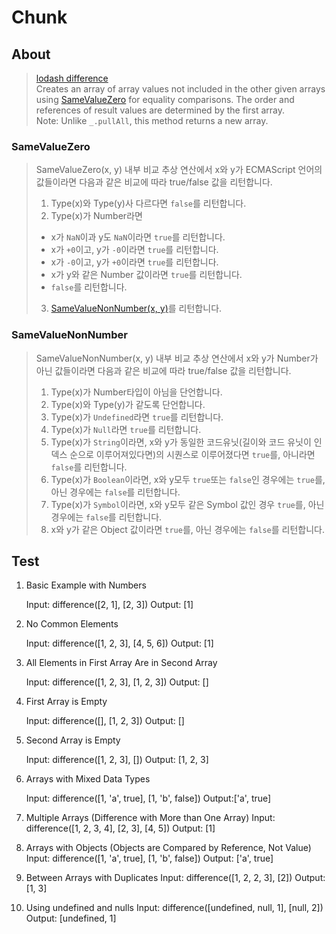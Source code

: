 # Chunk

## About

> [lodash difference](https://lodash.com/docs/4.17.15#difference) <br/>
> Creates an array of array values not included in the other given arrays using [SameValueZero](https://262.ecma-international.org/7.0/#sec-samevaluezero) for equality comparisons. The order and references of result values are determined by the first array. <br/>
> Note: Unlike `_.pullAll`, this method returns a new array.

### SameValueZero

> SameValueZero(x, y) 내부 비교 추상 연산에서 x와 y가 ECMAScript 언어의 값들이라면 다음과 같은 비교에 따라 true/false 값을 리턴합니다. <br/>
>
> 1. Type(x)와 Type(y)사 다르다면 `false`를 리턴합니다.
> 2. Type(x)가 Number라면
>
> - x가 `NaN`이과 y도 `NaN`이라면 `true`를 리턴합니다.
> - x가 `+0`이고, y가 `-0`이라면 `true`를 리턴합니다.
> - x가 `-0`이고, y가 `+0`이라면 `true`를 리턴합니다.
> - x가 y와 같은 Number 값이라면 `true`를 리턴합니다.
> - `false`를 리턴합니다.
>
> 3. [SameValueNonNumber(x, y)](https://262.ecma-international.org/7.0/#sec-samevaluenonnumber)를 리턴합니다.

### SameValueNonNumber

> SameValueNonNumber(x, y) 내부 비교 추상 연산에서 x와 y가 Number가 아닌 값들이라면 다음과 같은 비교에 따라 true/false 값을 리턴합니다. <br/>
>
> 1. Type(x)가 Number타입이 아님을 단언합니다.
> 2. Type(x)와 Type(y)가 같도록 단언합니다.
> 3. Type(x)가 `Undefined`라면 `true`를 리턴합니다.
> 4. Type(x)가 `Null`라면 `true`를 리턴합니다.
> 5. Type(x)가 `String`이라면, x와 y가 동일한 코드유닛(길이와 코드 유닛이 인덱스 순으로 이루어져있다면)의 시퀀스로 이루어졌다면 `true`를, 아니라면 `false`를 리턴합니다.
> 6. Type(x)가 `Boolean`이라면, x와 y모두 `true`또는 `false`인 경우에는 `true`를, 아닌 경우에는 `false`를 리턴합니다.
> 7. Type(x)가 `Symbol`이라면, x와 y모두 같은 Symbol 값인 경우 `true`를, 아닌 경우에는 `false`를 리턴합니다.
> 8. x와 y가 같은 Object 값이라면 `true`를, 아닌 경우에는 `false`를 리턴합니다.

## Test

1. Basic Example with Numbers

   Input: difference([2, 1], [2, 3])
   Output: [1]

2. No Common Elements

   Input: difference([1, 2, 3], [4, 5, 6])
   Output: [1]

3. All Elements in First Array Are in Second Array

   Input: difference([1, 2, 3], [1, 2, 3])
   Output: []

4. First Array is Empty

   Input: difference([], [1, 2, 3])
   Output: []

5. Second Array is Empty

   Input: difference([1, 2, 3], [])
   Output: [1, 2, 3]

6. Arrays with Mixed Data Types

   Input: difference([1, 'a', true], [1, 'b', false])
   Output:['a', true]

7. Multiple Arrays (Difference with More than One Array)
   Input: difference([1, 2, 3, 4], [2, 3], [4, 5])
   Output: [1]

8. Arrays with Objects (Objects are Compared by Reference, Not Value)
   Input: difference([1, 'a', true], [1, 'b', false])
   Output: ['a', true]

9. Between Arrays with Duplicates
   Input: difference([1, 2, 2, 3], [2])
   Output: [1, 3]

10. Using undefined and nulls
    Input: difference([undefined, null, 1], [null, 2])
    Output: [undefined, 1]
